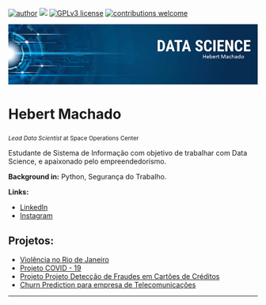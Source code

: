 [![author](https://img.shields.io/badge/author-HebertMachado-red.svg)](www.linkedin.com/in/hebert-machado-2b9114187) [![](https://img.shields.io/badge/python-3.7+-blue.svg)](https://www.python.org/downloads/release/python-365/) [![GPLv3 license](https://img.shields.io/badge/License-GPLv3-blue.svg)](http://perso.crans.org/besson/LICENSE.html) [![contributions welcome](https://img.shields.io/badge/contributions-welcome-brightgreen.svg?style=flat)](https://github.com/carlosfab/data_science/issues)

<p align="center">
  <img src="banner.png" >
</p>

# Hebert Machado
<sub>*Lead Data Scientist* at Space Operations Center</sub>

Estudante de Sistema de Informação com objetivo de trabalhar com Data Science, e apaixonado pelo empreendedorismo.

**Background in:** Python, Segurança do Trabalho.

**Links:**

* [LinkedIn](https://www.linkedin.com/in/hebert-machado-2b9114187)
* [Instagram](https://www.instagram.com/hebertmachado7)


## Projetos:
* [Violência no Rio de Janeiro](https://github.com/HebertMachado/data_science/blob/master/C%C3%B3pia_de_%5BTemplate%5D_Analisando_a_Viol%C3%AAncia_no_Rio_de_Janeiro.ipynb) 
* [Projeto COVID - 19](https://github.com/HebertMachado/data_science/blob/master/Projeto_COVID_19.ipynb)
* [Projeto Projeto Detecção de Fraudes em Cartões de Créditos](https://github.com/HebertMachado/data_science/blob/master/Projeto_Detec%C3%A7%C3%A3o_de_Fraudes_em_Cart%C3%B5es_de_Cr%C3%A9ditos.ipynb)
* [Churn Prediction para empresa de Telecomunicações](https://github.com/HebertMachado/data_science/blob/master/PROJETO_Churn_Prediction_para_uma_empresa_de_Telecomunica%C3%A7%C3%B5es.ipynb) 

---





